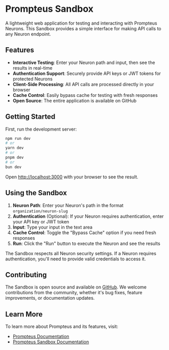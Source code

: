 # Prompteus Sandbox

A lightweight web application for testing and interacting with Prompteus Neurons. This Sandbox provides a simple interface for making API calls to any Neuron endpoint.

## Features

- **Interactive Testing**: Enter your Neuron path and input, then see the results in real-time
- **Authentication Support**: Securely provide API keys or JWT tokens for protected Neurons
- **Client-Side Processing**: All API calls are processed directly in your browser
- **Cache Control**: Easily bypass cache for testing with fresh responses
- **Open Source**: The entire application is available on GitHub

## Getting Started

First, run the development server:

```bash
npm run dev
# or
yarn dev
# or
pnpm dev
# or
bun dev
```

Open [http://localhost:3000](http://localhost:3000) with your browser to see the result.

## Using the Sandbox

1. **Neuron Path**: Enter your Neuron's path in the format `organization/neuron-slug`
2. **Authentication** (Optional): If your Neuron requires authentication, enter your API key or JWT token
3. **Input**: Type your input in the text area
4. **Cache Control**: Toggle the "Bypass Cache" option if you need fresh responses
5. **Run**: Click the "Run" button to execute the Neuron and see the results

The Sandbox respects all Neuron security settings. If a Neuron requires authentication, you'll need to provide valid credentials to access it.

## Contributing

The Sandbox is open source and available on [GitHub](https://github.com/prompteus-ai/sandbox). We welcome contributions from the community, whether it's bug fixes, feature improvements, or documentation updates.

## Learn More

To learn more about Prompteus and its features, visit:
- [Prompteus Documentation](https://docs.prompteus.com)
- [Prompteus Sandbox Documentation](https://docs.prompteus.com/features/sandbox)
